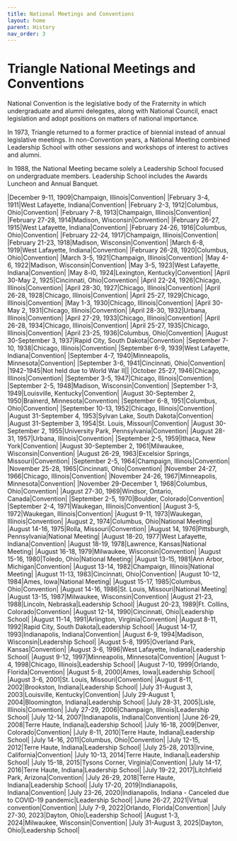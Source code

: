 ```yaml
---
title: National Meetings and Conventions
layout: home
parent: History
nav_order: 3
---
```

# Triangle National Meetings and Conventions

National Convention is the legislative body of the Fraternity in which
undergraduate and alumni delegates, along with National Council, enact
legislation and adopt positions on matters of national importance.

In 1973, Triangle returned to a former practice of biennial instead of
annual legislative meetings.  In non-Convention years, a National Meeting combined
Leadership School with other sessions and workshops of interest to actives and alumni.

In 1988, the National Meeting became solely a Leadership School focused on undergraduate 
members. Leadership School includes the Awards Luncheon and Annual Banquet.

|December 9-11, 1909|Champaign, Illinois|Convention|
|February 3-4, 1911|West Lafayette, Indiana|Convention|
|February 2-3, 1912|Columbus, Ohio|Convention|
|February 7-8, 1913|Champaign, Illinois|Convention|
|February 27-28, 1914|Madison, Wisconsin|Convention|
|February 26-27, 1915|West Lafayette, Indiana|Convention|
|February 24-26, 1916|Columbus, Ohio|Convention|
|February 22-24, 1917|Champaign, Illinois|Convention|
|February 21-23, 1918|Madison, Wisconsin|Convention|
|March 6-8, 1919|West Lafayette, Indiana|Convention|
|February 26-28, 1920|Columbus, Ohio|Convention|
|March 3-5, 1921|Champaign, Illinois|Convention|
|May 4-6, 1922|Madison, Wisconsin|Convention|
|May 3-5, 1923|West Lafayette, Indiana|Convention|
|May 8-l0, 1924|Lexington, Kentucky|Convention|
|April 30-May 2, 1925|Cincinnati, Ohio|Convention|
|April 22-24, 1926|Chicago, Illinois|Convention|
|April 28-30, 1927|Chicago, Illinois|Convention|
|April 26-28, 1928|Chicago, Illinois|Convention|
|April 25-27, 1929|Chicago, Illinois|Convention|
|May 1-3, 1930|Chicago, Illinois|Convention|
|April 30-May 2, 1931|Chicago, Illinois|Convention|
|April 28-30, 1932|Urbana, Illinois|Convention|
|April 27-29, 1933|Chicago, Illinois|Convention|
|April 26-28, 1934|Chicago, Illinois|Convention|
|April 25-27, 1935|Chicago, Illinois|Convention|
|April 23-25, 1936|Columbus, Ohio|Convention|
|August 30-September 3, 1937|Rapid City, South Dakota|Convention|
|September 7-10, 1938|Chicago, Illinois|Convention|
|September 6-9, 1939|West Lafayette, Indiana|Convention|
|September 4-7, 1940|Minneapolis, Minnesota|Convention|
|September 3-6, 1941|Cincinnati, Ohio|Convention|
|1942-1945|Not held due to World War II||
|October 25-27, 1946|Chicago, Illinois|Convention|
|September 3-5, 1947|Chicago, Illinois|Convention|
|September 2-5, 1948|Madison, Wisconsin|Convention|
|September 1-3, 1949|Louisville, Kentucky|Convention|
|August 30-September 2, 1950|Brainerd, Minnesota|Convention|
|September 6-8, 1951|Columbus, Ohio|Convention|
|September 10-13, 1952|Chicago, Illinois|Convention|
|August 31-September 4, 1953|Sylvan Lake, South Dakota|Convention|
|August 31-September 3, 1954|St. Louis, Missouri|Convention|
|August 30-September 2, 1955|University Park, Pennsylvania|Convention|
|August 28-31, 1957|Urbana, Illinois|Convention|
|September 2-5, 1959|Ithaca, New York|Convention|
|August 30-September 2, 1961|Milwaukee, Wisconsin|Convention|
|August 26-29, 1963|Excelsior Springs, Missouri|Convention|
|September 2-5, 1964|Champaign, Illinois|Convention|
|November 25-28, 1965|Cincinnati, Ohio|Convention|
|November 24-27, 1966|Chicago, Illinois|Convention|
|November 24-26, 1967|Minneapolis, Minnesota|Convention|
|November 29-December 1, 1968|Columbus, Ohio|Convention|
|August 27-30, 1969|Windsor, Ontario, Canada|Convention|
|September 2-5, 1970|Boulder, Colorado|Convention|
|September 2-4, 1971|Waukegan, Illinois|Convention|
|August 3-5, 1972|Waukegan, Illinois|Convention|
|August 9-11, 1973|Waukegan, Illinois|Convention|
|August 2, 1974|Columbus, Ohio|National Meeting|
|August 14-16, 1975|Rolla, Missouri|Convention|
|August 14, 1976|Pittsburgh, Pennsylvania|National Meeting|
|August 18-20, 1977|West Lafayette, Indiana|Convention|
|August 18-19, 1978|Lawrence, Kansas|National Meeting|
|August 16-18, 1979|Milwaukee, Wisconsin|Convention|
|August 15-16, 1980|Toledo, Ohio|National Meeting|
|August 13-15, 1981|Ann Arbor, Michigan|Convention|
|August 13-14, 1982|Champaign, Illinois|National Meeting|
|August 11-13, 1983|Cincinnati, Ohio|Convention|
|August 10-12, 1984|Ames, Iowa|National Meeting|
|August 15-17, 1985|Columbus, Ohio|Convention|
|August 14-16, 1986|St. Louis, Missouri|National Meeting|
|August 13-15, 1987|Milwaukee, Wisconsin|Convention|
|August 21-23, 1988|Lincoln, Nebraska|Leadership School|
|August 20-23, 1989|Ft. Collins, Colorado|Convention|
|August 12-14, 1990|Cincinnati, Ohio|Leadership School|
|August 11-14, 1991|Arlington, Virginia|Convention|
|August 8-11, 1992|Rapid City, South Dakota|Leadership School|
|August 14-17, 1993|Indianapolis, Indiana|Convention|
|August 6-9, 1994|Madison, Wisconsin|Leadership School|
|August 5-8, 1995|Overland Park, Kansas|Convention|
|August 3-6, 1996|West Lafayette, Indiana|Leadership School|
|August 9-12, 1997|Minneapolis, Minnesota|Convention|
|August 1-4, 1998|Chicago, Illinois|Leadership School|
|August 7-10, 1999|Orlando, Florida|Convention|
|August 5-8, 2000|Ames, Iowa|Leadership School|
|August 3-6, 2001|St. Louis, Missouri|Convention|
|August 8-11, 2002|Brookston, Indiana|Leadership School|
|July 31-August 3, 2003|Louisville, Kentucky|Convention|
|July 29-August 1, 2004|Bloomington, Indiana|Leadership School|
|July 28-31, 2005|Lisle, Illinois|Convention|
|July 27-29, 2006|Champaign, Illinois|Leadership School|
|July 12-14, 2007|Indianapolis, Indiana|Convention|
|June 26-29, 2008|Terre Haute, Indiana|Leadership School|
|July 16-18, 2009|Denver, Colorado|Convention|
|July 8-11, 2010|Terre Haute, Indiana|Leadership School|
|July 14-16, 2011|Columbus, Ohio|Convention|
|July 12-15, 2012|Terre Haute, Indiana|Leadership School|
|July 25-28, 2013|Irvine, California|Convention|
|July 10-13, 2014|Terre Haute, Indiana|Leadership School|
|July 15-18, 2015|Tysons Corner, Virginia|Convention|
|July 14-17, 2016|Terre Haute, Indiana|Leadership School|
|July 19-22, 2017|Litchfield Park, Arizona|Convention|
|July 26-29, 2018|Terre Haute, Indiana|Leadership School|
|July 17-20, 2019|Indianapolis, Indiana|Convention|
|July 23-26, 2020|Indianapolis, Indiana - Canceled due to COVID-19 pandemic|Leadership School|
|June 26-27, 2021|Virtual convention|Convention|
|July 7-9, 2022|Orlando, Florida|Convention|
|July 27-30, 2023|Dayton, Ohio|Leadership School|
|August 1-3, 2024|Milwaukee, Wisconsin|Convention|
|July 31-August 3, 2025|Dayton, Ohio|Leadership School|

